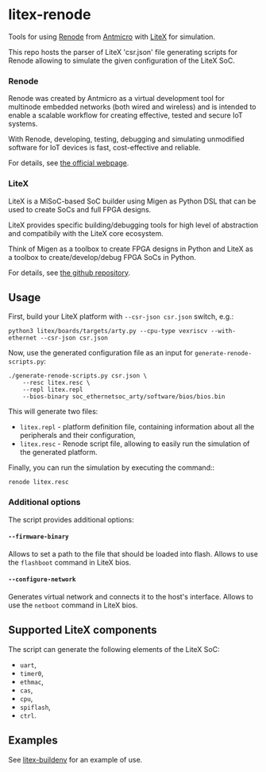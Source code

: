 # litex-renode
Tools for using [Renode](http://renode.io) from [Antmicro](http://antmicro.com) with [LiteX](http://github.com/enjoy-digital/litex) for simulation.

This repo hosts the parser of LiteX 'csr.json' file generating scripts for Renode allowing to simulate the given configuration of the LiteX SoC.

### Renode

Renode was created by Antmicro as a virtual development tool for multinode embedded networks (both wired and wireless) and is intended to enable a scalable workflow for creating effective, tested and secure IoT systems.

With Renode, developing, testing, debugging and simulating unmodified software for IoT devices is fast, cost-effective and reliable.

For details, see [the official webpage](http://renode.io).

### LiteX

LiteX is a MiSoC-based SoC builder using Migen as Python DSL that can be used
to create SoCs and full FPGA designs.

LiteX provides specific building/debugging tools for high level of abstraction
and compatibily with the LiteX core ecosystem.

Think of Migen as a toolbox to create FPGA designs in Python and LiteX as a
toolbox to create/develop/debug FPGA SoCs in Python.

For details, see [the github repository](https://github.com/enjoy-digital/litex).

## Usage

First, build your LiteX platform with `--csr-json csr.json` switch, e.g.:

    python3 litex/boards/targets/arty.py --cpu-type vexriscv --with-ethernet --csr-json csr.json

Now, use the generated configuration file as an input for `generate-renode-scripts.py`:

    ./generate-renode-scripts.py csr.json \
        --resc litex.resc \
        --repl litex.repl
        --bios-binary soc_ethernetsoc_arty/software/bios/bios.bin

This will generate two files:

* `litex.repl` - platform definition file, containing information about all the peripherals and their configuration,
* `litex.resc` - Renode script file, allowing to easily run the simulation of the generated platform.

Finally, you can run the simulation by executing the command::

    renode litex.resc

### Additional options

The script provides additional options:

#### `--firmware-binary`

Allows to set a path to the file that should be loaded into flash. Allows to use the `flashboot` command in LiteX bios.

#### `--configure-network`

Generates virtual network and connects it to the host's interface. Allows to use the `netboot` command in LiteX bios.

## Supported LiteX components

The script can generate the following elements of the LiteX SoC:

* `uart`,
* `timer0`,
* `ethmac`,
* `cas`,
* `cpu`,
* `spiflash`,
* `ctrl`.

## Examples

See [litex-buildenv](https://github.com/timvideos/litex-buildenv/blob/master/scripts/build-renode.sh) for an example of use.

